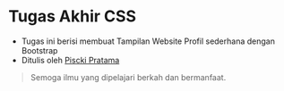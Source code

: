 # Tugas Akhir CSS

- Tugas ini berisi membuat Tampilan Website Profil sederhana dengan Bootstrap
- Ditulis oleh [Piscki Pratama](http://www.linkedin.com/in/pisckipratama)

> Semoga ilmu yang dipelajari berkah dan bermanfaat.
